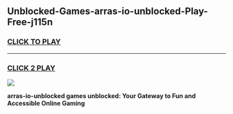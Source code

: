 
## Unblocked-Games-arras-io-unblocked-Play-Free-j115n
<h3>
<a href="https://premium76.site?title=arras-io-unblocked&ref=23A">CLICK TO PLAY</a></h3>
<hr>

<h3>
<a href="https://premium76.site?title=arras-io-unblocked&ref=23A">CLICK 2 PLAY</a>
  
</h3>

<a href="https://premium76.site?title=arras-io-unblocked&ref=23A"><img src="https://clearcache.store/games.png"></a>


**arras-io-unblocked games unblocked: Your Gateway to Fun and Accessible Online Gaming**
